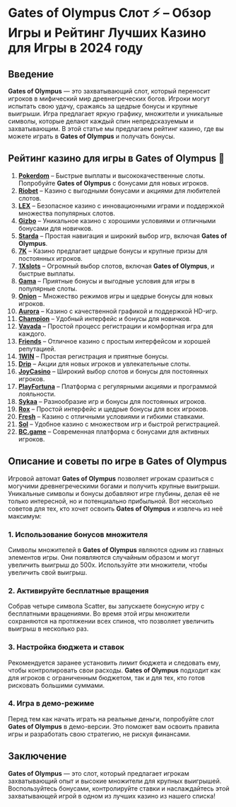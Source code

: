 # Gates of Olympus Слот ⚡ – Обзор Игры и Рейтинг Лучших Казино для Игры в 2024 году

## Введение

**Gates of Olympus** — это захватывающий слот, который переносит игроков в мифический мир древнегреческих богов. Игроки могут испытать свою удачу, сражаясь за щедрые бонусы и крупные выигрыши. Игра предлагает яркую графику, множители и уникальные символы, которые делают каждый спин непредсказуемым и захватывающим. В этой статье мы предлагаем рейтинг казино, где вы можете играть в **Gates of Olympus** и получать бонусы.

## Рейтинг казино для игры в Gates of Olympus 🎰

1. **[Pokerdom](https://brandplay.link/4k77v2yx)** – Быстрые выплаты и высококачественные слоты. Попробуйте **Gates of Olympus** с бонусами для новых игроков.
2. **[Riobet](https://brandplay.link/7xBLTPyj)** – Казино с выгодными бонусами и акциями для любителей слотов.
3. **[LEX](https://brandplay.link/zW4hdDFV)** – Безопасное казино с инновационными играми и поддержкой множества популярных слотов.
4. **[Gizbo](https://brandplay.link/bprXw4YV)** – Уникальное казино с хорошими условиями и отличными бонусами для новичков.
5. **[Starda](https://brandplay.link/fB7xwRFL)** – Простая навигация и широкий выбор игр, включая **Gates of Olympus**.
6. **[7K](https://brandplay.link/BvQyFShp)** – Казино предлагает щедрые бонусы и крупные призы для постоянных игроков.
7. **[1Xslots](https://brandplay.link/hSB1khtr)** – Огромный выбор слотов, включая **Gates of Olympus**, и быстрые выплаты.
8. **[Gama](https://brandplay.link/j6NMKsDz)** – Приятные бонусы и выгодные условия для игры в популярные слоты.
9. **[Onion](https://brandplay.link/zBGRVpQ9)** – Множество режимов игры и щедрые бонусы для новых игроков.
10. **[Aurora](https://10trafic-stat2.com/click/668546556bcc6313411604bd/6766/13032/subaccount)** – Казино с качественной графикой и поддержкой HD-игр.
11. **[Champion](https://temon-gter.cfd/go/lRq?p80412p304504pcc44t17455)** – Удобный интерфейс и бонусы для новичков.
12. **[Vavada](https://vavadapartner.pro/?promo=ea5c9275-6854-4505-94fc-95ab18221945-linkb2)** – Простой процесс регистрации и комфортная игра для каждого.
13. **[Friends](https://gofriends.run/linkb2)** – Отличное казино с простым интерфейсом и хорошей репутацией.
14. **[1WIN](https://brandplay.link/smXVpBbG)** – Простая регистрация и приятные бонусы.
15. **[Drip](https://drp-ircp01.com/c07e6a3db)** – Акции для новых игроков и увлекательные слоты.
16. **[JoyCasino](https://rpc30.call2me.pro/?/ru/registration?apkpop=0&partner=p24970p3291217pc98f)** – Широкий выбор слотов и бонусы для постоянных игроков.
17. **[PlayFortuna](https://fortunapromo.net/alt/playfortuna/registration?0dc4a9362a71feb7e3f165fb8e766f70)** – Платформа с регулярными акциями и программой лояльности.
18. **[Sykaa](https://s-two-way.com/?source=linkb2&pid=30697)** – Разнообразие игр и бонусы для постоянных игроков.
19. **[Rox](https://rox-pvwfpjgcxe.com/cb1ee18a5)** – Простой интерфейс и щедрые бонусы для всех игроков.
20. **[Fresh](https://fresh-eumwkxwao.com/c3f7b485d)** – Казино с отличными условиями и гибкими ставками.
21. **[Sol](https://sol-mmtdzfbaco.com/cb2415bca)** – Удобное казино с множеством игр и быстрой регистрацией.
22. **[BC.game](https://partnerbcgame.com/dcc53d441)** – Современная платформа с бонусами для активных игроков.

## Описание и советы по игре в Gates of Olympus

Игровой автомат **Gates of Olympus** позволяет игрокам сразиться с могучими древнегреческими богами и получить крупные выигрыши. Уникальные символы и бонусы добавляют игре глубины, делая её не только интересной, но и потенциально прибыльной. Вот несколько советов для тех, кто хочет освоить **Gates of Olympus** и извлечь из неё максимум:

### 1. Использование бонусов множителя

Символы множителей в **Gates of Olympus** являются одним из главных элементов игры. Они появляются случайным образом и могут увеличить выигрыш до 500x. Используйте эти множители, чтобы увеличить свой выигрыш.

### 2. Активируйте бесплатные вращения

Собрав четыре символа Scatter, вы запускаете бонусную игру с бесплатными вращениями. Во время этой игры множители сохраняются на протяжении всех спинов, что позволяет увеличить выигрыш в несколько раз.

### 3. Настройка бюджета и ставок

Рекомендуется заранее установить лимит бюджета и следовать ему, чтобы контролировать свои расходы. **Gates of Olympus** подходит как для игроков с ограниченным бюджетом, так и для тех, кто готов рисковать большими суммами.

### 4. Игра в демо-режиме

Перед тем как начать играть на реальные деньги, попробуйте слот **Gates of Olympus** в демо-версии. Это поможет вам освоить правила игры и разработать свою стратегию, не рискуя финансами.

## Заключение

**Gates of Olympus** — это слот, который предлагает игрокам захватывающий опыт и высокие множители для крупных выигрышей. Воспользуйтесь бонусами, контролируйте ставки и наслаждайтесь этой захватывающей игрой в одном из лучших казино из нашего списка!

